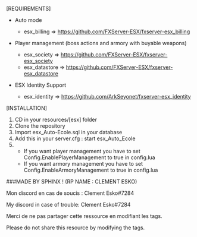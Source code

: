 
[REQUIREMENTS]

* Auto mode
  * esx_billing => https://github.com/FXServer-ESX/fxserver-esx_billing

* Player management (boss actions and armory with buyable weapons)
  * esx_society => https://github.com/FXServer-ESX/fxserver-esx_society
  * esx_datastore => https://github.com/FXServer-ESX/fxserver-esx_datastore
  
* ESX Identity Support
  * esx_identity => https://github.com/ArkSeyonet/fxserver-esx_identity

[INSTALLATION]

1) CD in your resources/[esx] folder
2) Clone the repository
3) Import esx_Auto-Ecole.sql in your database
4) Add this in your server.cfg :
start esx_Auto_Ecole
5) * If you want player management you have to set Config.EnablePlayerManagement to true in config.lua
   * If you want armory management you have to set Config.EnableArmoryManagement to true in config.lua

###MADE BY SPHINX ! (RP NAME : CLEMENT ESKO)

Mon discord en cas de soucis : Clement Esko#7284

My discord in case of trouble: Clement Esko#7284

Merci de ne pas partager cette ressource en modifiant les tags.

Please do not share this resource by modifying the tags.